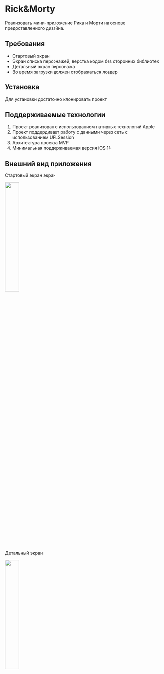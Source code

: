 # Rick&Morty

Реализовать мини-приложение Рика и Морти на основе предоставленного дизайна.

## Требования

- Стартовый экран
- Экран списка персонажей, верстка кодом без сторонних библиотек
- Детальный экран персонажа
- Во время загрузки должен отображаться лоадер

## Установка

Для установки достаточно клонировать проект

## Поддерживаемые технологии

1. Проект реализован с использованием нативных технологий Apple
3. Проект поддердивает работу с данными через сеть с использованием URLSession
4. Архитектура проекта MVP
5. Минимальная поддерживаемая версия iOS 14

## Внешний вид приложения

Стартовый экран экран

<img src="https://github.com/wasaw/Finance/assets/46762248/285d21ce-aefb-4ae8-8db1-81720f4b5c88" width=30% height=30% />

Детальный экран

<img src="https://github.com/wasaw/Finance/assets/46762248/ddf18342-020e-4537-9ac4-db406f9e21c2" width=30% height=30% />
